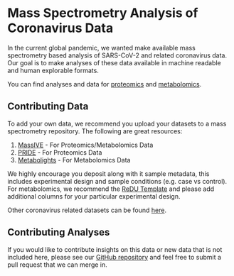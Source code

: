 # Mass Spectrometry Analysis of Coronavirus Data

In the current global pandemic, we wanted make available mass spectrometry based analysis of SARS-CoV-2 and related coronavirus data. Our goal is to make analyses of these data available in machine readable and human explorable formats. 

You can find analyses and data for [proteomics](proteomics.md) and [metabolomics](metabolomics.md). 

## Contributing Data

To add your own data, we recommend you upload your datasets to a mass spectrometry repository. The following are great resources:

1. [MassIVE](https://massive.ucsd.edu/ProteoSAFe/static/massive.jsp) - For Proteomics/Metabolomics Data
1. [PRIDE](https://www.ebi.ac.uk/pride/archive/) - For Proteomics Data
1. [Metabolights](https://www.ebi.ac.uk/metabolights/) - For Metabolomics Data

We highly encourage you deposit along with it sample metadata, this includes experimental design and sample conditions (e.g. case vs control). For metabolomics, we recommend the [ReDU Template](https://ccms-ucsd.github.io/GNPSDocumentation/metadata/#format) and please add additional columns for your particular experimental design. 

Other coronavirus related datasets can be found [here](https://massive.ucsd.edu/ProteoSAFe/corona-mass-kb-datasets.jsp#%7B%22query%22%3A%7B%7D%2C%22table_sort_history%22%3A%22createdMillis_dsc%22%2C%22keywords_input%22%3A%22CoronaMassKB%22%7D).

## Contributing Analyses

If you would like to contribute insights on this data or new data that is not included here, please see our [GitHub repository](https://github.com/mwang87/MassSpec-Coronavirus-Project-Docs) and feel free to submit a pull request that we can merge in. 